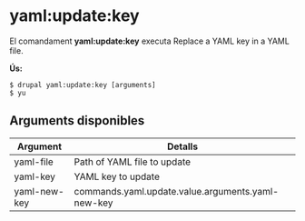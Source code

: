 # yaml:update:key
El comandament **yaml:update:key** executa Replace a YAML key in a YAML file.

**Ús:**
```
$ drupal yaml:update:key [arguments] 
$ yu  
```

## Arguments disponibles
Argument | Detalls
---------|-------------
yaml-file | Path of YAML file to update
yaml-key | YAML key to update
yaml-new-key | commands.yaml.update.value.arguments.yaml-new-key
